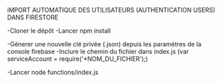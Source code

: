 iMPORT AUTOMATIQUE DES UTILISATEURS (AUTHENTICATION USERS) DANS FIRESTORE 

-Cloner le dépôt
-Lancer npm install

-Génerer une nouvelle clé privée (.json) depuis les paramètres de la console firebase
-Inclure le chemin du fichier dans index.js (var serviceAccount = require('*NOM_DU_FICHIER');)

-Lancer node functions/index.js
